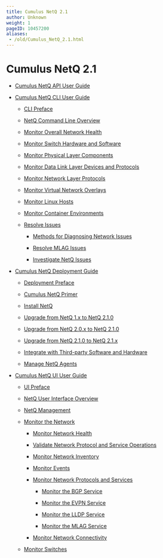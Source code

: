 ```yaml
---
title: Cumulus NetQ 2.1
author: Unknown
weight: 1
pageID: 10457200
aliases:
 - /old/Cumulus_NetQ_2.1.html
---
```

# Cumulus NetQ 2.1

  - [Cumulus NetQ API User Guide](/old/Cumulus_NetQ_API_User_Guide.html)

  - [Cumulus NetQ CLI User Guide](/old/Cumulus_NetQ_CLI_User_Guide.html)
    
      - [CLI Preface](/old/CLI_Preface.html)
    
      - [NetQ Command Line
        Overview](/old/NetQ_Command_Line_Overview.html)
    
      - [Monitor Overall Network
        Health](/old/Monitor_Overall_Network_Health.html)
    
      - [Monitor Switch Hardware and
        Software](/old/Monitor_Switch_Hardware_and_Software.html)
    
      - [Monitor Physical Layer
        Components](/old/Monitor_Physical_Layer_Components.html)
    
      - [Monitor Data Link Layer Devices and
        Protocols](/old/Monitor_Data_Link_Layer_Devices_and_Protocols.html)
    
      - [Monitor Network Layer
        Protocols](/old/Monitor_Network_Layer_Protocols.html)
    
      - [Monitor Virtual Network
        Overlays](/old/Monitor_Virtual_Network_Overlays.html)
    
      - [Monitor Linux Hosts](/old/Monitor_Linux_Hosts.html)
    
      - [Monitor Container
        Environments](/old/Monitor_Container_Environments.html)
    
      - [Resolve Issues](/old/Resolve_Issues.html)
        
          - [Methods for Diagnosing Network
            Issues](/old/Methods_for_Diagnosing_Network_Issues.html)
        
          - [Resolve MLAG Issues](/old/Resolve_MLAG_Issues.html)
        
          - [Investigate NetQ Issues](/old/Investigate_NetQ_Issues.html)

  - [Cumulus NetQ Deployment
    Guide](/old/Cumulus_NetQ_Deployment_Guide.html)
    
      - [Deployment Preface](/old/Deployment_Preface.html)
    
      - [Cumulus NetQ Primer](/old/Cumulus_NetQ_Primer.html)
    
      - [Install NetQ](/old/Install_NetQ.html)
    
      - [Upgrade from NetQ 1.x to NetQ
        2.1.0](/old/Upgrade_from_NetQ_1.x_to_NetQ_2.1.0.html)
    
      - [Upgrade from NetQ 2.0.x to NetQ
        2.1.0](/old/Upgrade_from_NetQ_2.0.x_to_NetQ_2.1.0.html)
    
      - [Upgrade from NetQ 2.1.0 to NetQ
        2.1.x](/old/Upgrade_from_NetQ_2.1.0_to_NetQ_2.1.x.html)
    
      - [Integrate with Third-party Software and
        Hardware](/old/Integrate_with_Third-party_Software_and_Hardware.html)
    
      - [Manage NetQ Agents](/old/Manage_NetQ_Agents.html)

  - [Cumulus NetQ UI User Guide](/old/Cumulus_NetQ_UI_User_Guide.html)
    
      - [UI Preface](/old/UI_Preface.html)
    
      - [NetQ User Interface
        Overview](/old/NetQ_User_Interface_Overview.html)
    
      - [NetQ Management](/old/NetQ_Management.html)
    
      - [Monitor the Network](/old/Monitor_the_Network.html)
        
          - [Monitor Network Health](/old/Monitor_Network_Health.html)
        
          - [Validate Network Protocol and Service
            Operations](/old/Validate_Network_Protocol_and_Service_Operations.html)
        
          - [Monitor Network
            Inventory](/old/Monitor_Network_Inventory.html)
        
          - [Monitor Events](/old/Monitor_Events.html)
        
          - [Monitor Network Protocols and
            Services](/old/Monitor_Network_Protocols_and_Services.html)
            
              - [Monitor the BGP
                Service](/old/Monitor_the_BGP_Service.html)
            
              - [Monitor the EVPN
                Service](/old/Monitor_the_EVPN_Service.html)
            
              - [Monitor the LLDP
                Service](/old/Monitor_the_LLDP_Service.html)
            
              - [Monitor the MLAG
                Service](/old/Monitor_the_MLAG_Service.html)
        
          - [Monitor Network
            Connectivity](/old/Monitor_Network_Connectivity.html)
    
      - [Monitor Switches](/old/Monitor_Switches.html)
